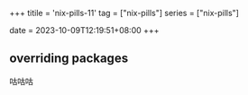 +++
titile = 'nix-pills-11'
tag = ["nix-pills"]
series = ["nix-pills"]

date = 2023-10-09T12:19:51+08:00
+++



## overriding packages

咕咕咕
